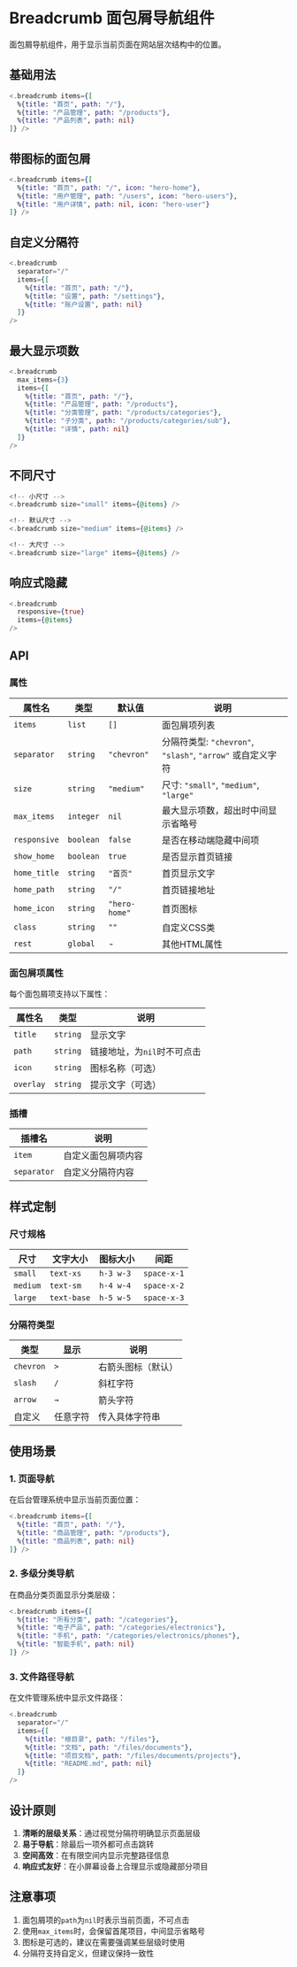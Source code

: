 # Breadcrumb 面包屑导航组件

面包屑导航组件，用于显示当前页面在网站层次结构中的位置。

## 基础用法

```elixir
<.breadcrumb items={[
  %{title: "首页", path: "/"},
  %{title: "产品管理", path: "/products"},
  %{title: "产品列表", path: nil}
]} />
```

## 带图标的面包屑

```elixir
<.breadcrumb items={[
  %{title: "首页", path: "/", icon: "hero-home"},
  %{title: "用户管理", path: "/users", icon: "hero-users"},
  %{title: "用户详情", path: nil, icon: "hero-user"}
]} />
```

## 自定义分隔符

```elixir
<.breadcrumb 
  separator="/" 
  items={[
    %{title: "首页", path: "/"},
    %{title: "设置", path: "/settings"},
    %{title: "账户设置", path: nil}
  ]} 
/>
```

## 最大显示项数

```elixir
<.breadcrumb 
  max_items={3}
  items={[
    %{title: "首页", path: "/"},
    %{title: "产品管理", path: "/products"},
    %{title: "分类管理", path: "/products/categories"},
    %{title: "子分类", path: "/products/categories/sub"},
    %{title: "详情", path: nil}
  ]} 
/>
```

## 不同尺寸

```elixir
<!-- 小尺寸 -->
<.breadcrumb size="small" items={@items} />

<!-- 默认尺寸 -->
<.breadcrumb size="medium" items={@items} />

<!-- 大尺寸 -->
<.breadcrumb size="large" items={@items} />
```

## 响应式隐藏

```elixir
<.breadcrumb 
  responsive={true}
  items={@items} 
/>
```

## API

### 属性

| 属性名 | 类型 | 默认值 | 说明 |
|--------|------|--------|------|
| `items` | `list` | `[]` | 面包屑项列表 |
| `separator` | `string` | `"chevron"` | 分隔符类型: `"chevron"`, `"slash"`, `"arrow"` 或自定义字符 |
| `size` | `string` | `"medium"` | 尺寸: `"small"`, `"medium"`, `"large"` |
| `max_items` | `integer` | `nil` | 最大显示项数，超出时中间显示省略号 |
| `responsive` | `boolean` | `false` | 是否在移动端隐藏中间项 |
| `show_home` | `boolean` | `true` | 是否显示首页链接 |
| `home_title` | `string` | `"首页"` | 首页显示文字 |
| `home_path` | `string` | `"/"` | 首页链接地址 |
| `home_icon` | `string` | `"hero-home"` | 首页图标 |
| `class` | `string` | `""` | 自定义CSS类 |
| `rest` | `global` | - | 其他HTML属性 |

### 面包屑项属性

每个面包屑项支持以下属性：

| 属性名 | 类型 | 说明 |
|--------|------|------|
| `title` | `string` | 显示文字 |
| `path` | `string` | 链接地址，为`nil`时不可点击 |
| `icon` | `string` | 图标名称（可选） |
| `overlay` | `string` | 提示文字（可选） |

### 插槽

| 插槽名 | 说明 |
|--------|------|
| `item` | 自定义面包屑项内容 |
| `separator` | 自定义分隔符内容 |

## 样式定制

### 尺寸规格

| 尺寸 | 文字大小 | 图标大小 | 间距 |
|------|----------|----------|------|
| `small` | `text-xs` | `h-3 w-3` | `space-x-1` |
| `medium` | `text-sm` | `h-4 w-4` | `space-x-2` |
| `large` | `text-base` | `h-5 w-5` | `space-x-3` |

### 分隔符类型

| 类型 | 显示 | 说明 |
|------|------|------|
| `chevron` | `>` | 右箭头图标（默认） |
| `slash` | `/` | 斜杠字符 |
| `arrow` | `→` | 箭头字符 |
| 自定义 | 任意字符 | 传入具体字符串 |

## 使用场景

### 1. 页面导航
在后台管理系统中显示当前页面位置：

```elixir
<.breadcrumb items={[
  %{title: "首页", path: "/"},
  %{title: "商品管理", path: "/products"},
  %{title: "商品列表", path: nil}
]} />
```

### 2. 多级分类导航
在商品分类页面显示分类层级：

```elixir
<.breadcrumb items={[
  %{title: "所有分类", path: "/categories"},
  %{title: "电子产品", path: "/categories/electronics"},
  %{title: "手机", path: "/categories/electronics/phones"},
  %{title: "智能手机", path: nil}
]} />
```

### 3. 文件路径导航
在文件管理系统中显示文件路径：

```elixir
<.breadcrumb 
  separator="/"
  items={[
    %{title: "根目录", path: "/files"},
    %{title: "文档", path: "/files/documents"},
    %{title: "项目文档", path: "/files/documents/projects"},
    %{title: "README.md", path: nil}
  ]} 
/>
```

## 设计原则

1. **清晰的层级关系**：通过视觉分隔符明确显示页面层级
2. **易于导航**：除最后一项外都可点击跳转
3. **空间高效**：在有限空间内显示完整路径信息
4. **响应式友好**：在小屏幕设备上合理显示或隐藏部分项目

## 注意事项

1. 面包屑项的`path`为`nil`时表示当前页面，不可点击
2. 使用`max_items`时，会保留首尾项目，中间显示省略号
3. 图标是可选的，建议在需要强调某些层级时使用
4. 分隔符支持自定义，但建议保持一致性